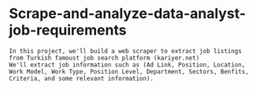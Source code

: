 # Scrape-and-analyze-data-analyst-job-requirements
	In this project, we'll build a web scraper to extract job listings from Turkish famoust job search platform (kariyer.net)
	We'll extract job information such as (Ad Link, Position, Location, Work Model, Work Type, Position Level, Department, Sectors, Benfits, Criteria, and some relevant information).
